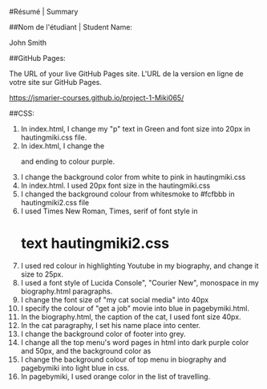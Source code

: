 #Résumé | Summary

##Nom de l'étudiant | Student Name:

John Smith

##GitHub Pages:

The URL of your live GitHub Pages site. L'URL de la version en ligne de votre site sur GitHub Pages.

https://jsmarier-courses.github.io/project-1-Miki065/

##CSS:

1. In index.html, I change my "p" text in Green and font size into 20px in hautingmiki.css file.
2. In idex.html, I change the <p class=greeting> and ending to colour purple.
3. I change the background color from white to pink in hautingmiki.css
4. In index.html. I used 20px font size in the hautingmiki.css
5. I changed the background colour from whitesmoke to #fcfbbb in hautingmiki2.css file
6. I used Times New Roman, Times, serif of font style in <h1> text hautingmiki2.css
7. I used red colour in highlighting Youtube in my biography, and change it size to 25px.
8. I used a font style of Lucida Console", "Courier New", monospace in my biography.html paragraphs.
9. I change the font size of "my cat social media" into 40px
10. I specify the colour of "get a job" movie into blue in pagebymiki.html.
11. In the biography.html, the caption of the cat, I used font size 40px.
12. In the cat paragraphy, I set his name place into center.
13. I change the background color of footer into grey.
14. I change all the top menu's word pages in html into dark purple color and 50px, and the background color as 
15. I change the background colour of top menu in biography and pagebymiki into light blue in css.
16. In pagebymiki, I used orange color in the list of travelling.